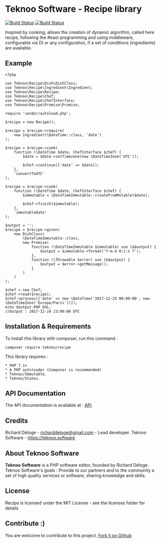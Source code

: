 Teknoo Software - Recipe library
================================

[![Build Status](https://travis-ci.org/TeknooSoftware/recipe.svg?branch=master)](https://travis-ci.org/TeknooSoftware/recipe) [![Build Status](https://travis-ci.org/TeknooSoftware/recipe.svg?branch=master)](https://travis-ci.org/TeknooSoftware/recipe)

Inspired by cooking, allows the creation of dynamic algorithm, called here recipe,
following the #east programming and using middleware, configurable via DI or any configuration,
if a set of conditions (ingredients) are available.

Example
-------

    <?php

    use Teknoo\Recipe\Dish\DishClass;
    use Teknoo\Recipe\Ingredient\Ingredient;
    use Teknoo\Recipe\Recipe;
    use Teknoo\Recipe\Chef;
    use Teknoo\Recipe\ChefInterface;
    use Teknoo\Recipe\Promise\Promise;

    require 'vendor/autoload.php';

    $recipe = new Recipe();

    $recipe = $recipe->require(
        new Ingredient(\DateTime::class, 'date')
    );

    $recipe = $recipe->cook(
        function (\DateTime $date, ChefInterface $chef) {
            $date = $date->setTimezone(new \DateTimeZone('UTC'));

            $chef->continue(['date' => $date]);
        },
        'convertToUTC'
    );

    $recipe = $recipe->cook(
        function (\DateTime $date, ChefInterface $chef) {
            $immutable = \DateTimeImmutable::createFromMutable($date);

            $chef->finish($immutable);
        },
        'immutableDate'
    );

    $output = '';
    $recipe = $recipe->given(
        new DishClass(
            \DateTimeImmutable::class,
            new Promise(
                function (\DateTimeImmutable $immutable) use (&$output) {
                    $output = $immutable->format('Y-m-d H:i:s T');
                },
                function (\Throwable $error) use (&$output) {
                    $output = $error->getMessage();
                }
            )
        )
    );

    $chef = new Chef;
    $chef->read($recipe);
    $chef->process(['date' => new \DateTime('2017-12-25 00:00:00', new \DateTimeZone('Europe/Paris'))]);
    echo $output.PHP_EOL;
    //Output : 2017-12-24 23:00:00 UTC

Installation & Requirements
---------------------------
To install this library with composer, run this command :

    composer require teknoo/recipe

This library requires :

    * PHP 7.1+
    * A PHP autoloader (Composer is recommended)
    * Teknoo/Immutable.
    * Teknoo/States.

API Documentation
-----------------
The API documentation is available at : [API](docs/howto/api/index.index).

Credits
-------
Richard Déloge - <richarddeloge@gmail.com> - Lead developer.
Teknoo Software - <https://teknoo.software>

About Teknoo Software
---------------------
**Teknoo Software** is a PHP software editor, founded by Richard Déloge.
Teknoo Software's goals : Provide to our partners and to the community a set of high quality services or software,
 sharing knowledge and skills.

License
-------
Recipe is licensed under the MIT License - see the licenses folder for details

Contribute :)
-------------

You are welcome to contribute to this project. [Fork it on Github](CONTRIBUTING.md)
